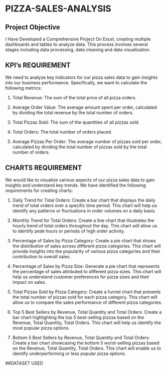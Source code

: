 # PIZZA-SALES-ANALYSIS
## Project Objective
I Have Developed a Comprehensive Project On Excel, creating multiple dashboards and tables to analyze data. This process involves several stages  including data processing, data cleaning and data visualization.


## KPI’s REQUIREMENT


We need to analyze key indicators for our pizza sales data to gain insights into our business performance. Specifically, we want to calculate the following metrics:

1. Total Revenue: The sum of the total price of all pizza orders.

2. Average Order Value: The average amount spent per order, calculated by dividing the total revenue by the total number of orders.

3. Total Pizzas Sold: The sum of the quantities of all pizzas sold.

4. Total Orders: The total number of orders placed.

5. Average Pizzas Per Order: The average number of pizzas sold per order, calculated by dividing the total number of pizzas sold by the total number of orders.


## CHARTS REQUIREMENT


We would like to visualize various aspects of our pizza sales data to gain insights and understand key trends. We have identified the following requirements for creating charts:

1. Daily Trend for Total Orders:
Create a bar chart that displays the daily trend of total orders over a specific time period. This chart will help us identify any patterns or fluctuations in order volumes on a daily basis.

2. Monthly Trend for Total Orders:
Create a line chart that illustrates the hourly trend of total orders throughout the day. This chart will allow us to identify peak hours or periods of high order activity.

3. Percentage of Sales by Pizza Category:
Create a pie chart that shows the distribution of sales across different pizza categories. This chart will provide insights into the popularity of various pizza categories and their contribution to overall sales.

4. Percentage of Sales by Pizza Size:
Generate a pie chart that represents the percentage of sales attributed to different pizza sizes. This chart will help us understand customer preferences for pizza sizes and their impact on sales.

5. Total Pizzas Sold by Pizza Category:
Create a funnel chart that presents the total number of pizzas sold for each pizza category. This chart will allow us to compare the sales performance of different pizza categories.

6. Top 5 Best Sellers by Revenue, Total Quantity and Total Orders:
Create a bar chart highlighting the top 5 best-selling pizzas based on the Revenue, Total Quantity, Total Orders. This chart will help us identify the most popular pizza options.

7. Bottom 5 Best Sellers by Revenue, Total Quantity and Total Orders:
Create a bar chart showcasing the bottom 5 worst-selling pizzas based on the Revenue, Total Quantity, Total Orders. This chart will enable us to identify underperforming or less popular pizza options.

##DATASET USED
<a href= "https://github.com/devansh-beep/PIZZA-SALES-PROJECT-ANALYSIS/blob/main/pizza_sales_excel_file.xlsx" a><dataset>



